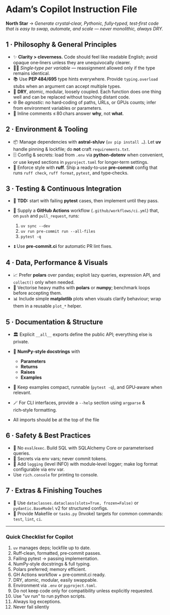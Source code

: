 # Adam’s Copilot Instruction File

**North Star** → *Generate crystal‑clear, Pythonic, fully‑typed, test‑first code that is easy to swap, automate, and scale — never monolithic, always DRY.*

## 1 · Philosophy & General Principles

* ✨ **Clarity > cleverness.** Code should feel like readable English; avoid opaque one‑liners unless they are unequivocally clearer.
* 🧑‍💻 *Single‑type per variable* — reassignment allowed only if the type remains identical.
* 📚 Use **PEP 484/695** type hints everywhere. Provide `typing.overload` stubs when an argument can accept multiple types.
* 🔄 **DRY**, atomic, modular, loosely coupled. Each function does one thing well and can be replaced without touching distant code.
* 🌐 Be *agnostic*: no hard‑coding of paths, URLs, or GPUs counts; infer from environment variables or parameters.
* 📝 Inline comments ≤ 80 chars answer **why**, not **what**.

## 2 · Environment & Tooling

* 📦 Manage dependencies with **astral‑sh/uv** (`uv pip install …`). Let **uv** handle pinning & lockfile; do **not** craft `requirements.txt`.
* 🗄️ Config & secrets: load from `.env` via **python‑dotenv** when convenient, or use keyed sections in `pyproject.toml` for longer‑term settings.
* 🧹 Enforce style with **ruff**. Ship a ready‑to‑use **pre‑commit** config that runs `ruff check`, `ruff format`, `pytest`, and type‑checks.

## 3 · Testing & Continuous Integration

* 🧪 **TDD:** start with failing **pytest** cases, then implement until they pass.
* 🔁 Supply a **GitHub Actions** workflow (`.github/workflows/ci.yml`) that, on `push` and `pull_request`, runs:

  1. `uv sync --dev`
  2. `uv run pre‑commit run --all-files`
  3. `pytest -q`
* ⏫ Use **pre‑commit.ci** for automatic PR lint fixes.

## 4 · Data, Performance & Visuals

* 📈 Prefer **polars** over pandas; exploit lazy queries, expression API, and `collect()` only when needed.
* 🧮 Vectorise heavy maths with **polars** or **numpy**; benchmark loops before accepting them.
* 📊 Include simple **matplotlib** plots when visuals clarify behaviour; wrap them in a reusable `plot_*` helper.

## 5 · Documentation & Structure

* 🏛️ Explicit `__all__` exports define the public API; everything else is private.
* 📄 **NumPy‑style docstrings** with

  * **Parameters**
  * **Returns**
  * **Raises**
  * **Examples**
* 🧾 Keep examples compact, runnable (`pytest -q`), and GPU‑aware when relevant.
* 🪄 For CLI interfaces, provide a `--help` section using `argparse` & rich‑style formatting.
* All imports should be at the top of the file

## 6 · Safety & Best Practices

* 🚫 No `eval`/`exec`. Build SQL with SQLAlchemy Core or parameterised queries.
* 🔑 Secrets via env vars; never commit tokens.
* 📝 Add `logging` (level INFO) with module‑level logger; make log format configurable via env var.
* Use `rich.console` for printing to console.

## 7 · Extras & Finishing Touches

* 🚀 Use `dataclasses.dataclass(slots=True, frozen=False)` or `pydantic.BaseModel` v2 for structured configs.
* 🔗 Provide Makefile or `tasks.py` (Invoke) targets for common commands: `test`, `lint`, `ci`.

---

### Quick Checklist for Copilot

1. `uv` manages deps; lockfile up to date.
2. Ruff‑clean, formatted, pre‑commit passes.
3. Failing pytest → passing implementation.
4. NumPy‑style docstrings & full typing.
5. Polars preferred; memory efficient.
6. GH Actions workflow + pre‑commit.ci ready.
7. DRY, atomic, modular, easily swappable.
8. Environment via `.env` or `pyproject.toml`.
9.  Do not keep code only for compatibility unless explicitly requested.
10. Use "uv run" to run python scripts.
11. Always log exceptions.
12. Never fail silently